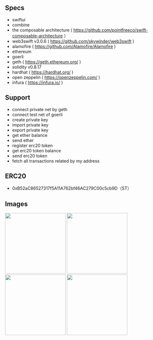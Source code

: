 ## Specs

- swiftui
- combine
- the composable architecture ( https://github.com/pointfreeco/swift-composable-architecture ）
- web3swift v3.0.6 ( https://github.com/skywinder/web3swift )
- alamofire ( https://github.com/Alamofire/Alamofire )
- ethereum
- goerli
- geth ( https://geth.ethereum.org/ )
- solidity v0.8.17
- hardhat ( https://hardhat.org/ )
- open zeppelin ( https://openzeppelin.com/ )
- infura ( https://infura.io/ )

## Support

- connect private net by geth
- connect test net of goerli
- create private key
- import private key
- export private key
- get ether balance
- send ether
- register erc20 token
- get erc20 token balance
- send erc20 token
- fetch all transactions related by my address

## ERC20

- 0xB52aC86527317f5A11A762bf46AC279C00c5cb9D（ST）

## Images

<img width="200" alt="" src="https://user-images.githubusercontent.com/2268288/150321314-d642f950-3a14-45ef-8807-4790eb694ae2.png"> <img width="200" alt="" src="https://user-images.githubusercontent.com/2268288/176241223-b308ee21-8c72-47a2-bfd2-e96deb32c3c7.png"> <img width="200" alt="" src="https://user-images.githubusercontent.com/2268288/176241284-61390201-5632-4592-8000-4cf1d1d3d2ee.png"> <img width="200" alt="" src="https://user-images.githubusercontent.com/2268288/150360344-bf5b9ee0-4eeb-4fa2-8127-2db93a5a6260.png">
